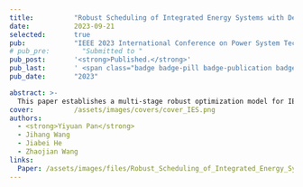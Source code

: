 ```yaml
---
title:          "Robust Scheduling of Integrated Energy Systems with Decision-Dependent Uncertainties"
date:           2023-09-21
selected:       true
pub:            "IEEE 2023 International Conference on Power System Technology (PowerCon)<br>"
# pub_pre:        "Submitted to "
pub_post:       '<strong>Published.</strong>'
pub_last:       ' <span class="badge badge-pill badge-publication badge-success">Oral Presentation</span>'
pub_date:       "2023"

abstract: >-
  This paper establishes a multi-stage robust optimization model for IES with both decision-independent uncertainties (DIUs) and decision-dependent uncertainties (DDUs).  Additionally, an improved column-and-constraint generation (C&CG) algorithm is proposed to solve the complicated scheduling problem with DDUs. 
cover:          /assets/images/covers/cover_IES.png
authors:
  - <strong>Yiyuan Pan</strong>
  - Jihang Wang
  - Jiabei He
  - Zhaojian Wang
links:
  Paper: /assets/images/files/Robust_Scheduling_of_Integrated_Energy_Systems_with_Decision-dependent_Uncertainties.pdf
---
```

